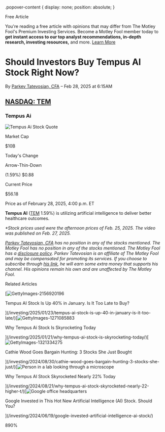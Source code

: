 .popover-content { display: none; position: absolute; }

Free Article[](#)

You're reading a free article with opinions that may differ from The Motley Fool's Premium Investing Services. Become a Motley Fool member today to **get instant access to our top analyst recommendations, in-depth research, investing resources,** and more. [Learn More](https://www.fool.com/mms/mark/op-free-tbox-art)

Should Investors Buy Tempus AI Stock Right Now?
===============================================

By [Parkev Tatevosian, CFA](/author/20206/) – Feb 28, 2025 at 6:15AM

[NASDAQ: TEM](/quote/nasdaq/tem/)
---------------------------------

### Tempus Ai

![Tempus Ai Stock Quote](https://g.foolcdn.com/art/companylogos/mark/TEM.png)

Market Cap

$10B

Today's Change

Arrow-Thin-Down

(1.59%) $0.88

Current Price

$56.18

Price as of February 28, 2025, 4:00 p.m. ET

**Tempus AI** ([TEM](/quote/nasdaq/tem/) 1.59%) is utilizing artificial intelligence to deliver better healthcare outcomes.

_\*Stock prices used were the afternoon prices of Feb. 25, 2025. The video was published on Feb. 27, 2025._

_[Parkev Tatevosian, CFA](https://www.fool.com/author/20206/) has no position in any of the stocks mentioned. The Motley Fool has no position in any of the stocks mentioned. The Motley Fool has a [disclosure policy](https://www.fool.com/legal/fool-disclosure-policy/)._ _Parkev Tatevosian is an affiliate of The Motley Fool and may be compensated for promoting its services. If you choose to subscribe through [his link](https://fool.com/parkev), he will earn some extra money that supports his channel. His opinions remain his own and are unaffected by The Motley Fool._

Related Articles

[![GettyImages-2156920196](https://g.foolcdn.com/image/?url=https%3A%2F%2Fg.foolcdn.com%2Feditorial%2Fimages%2F804986%2Fgettyimages-2156920196.jpg&op=resize&w=92&h=52)

Tempus AI Stock Is Up 40% in January. Is It Too Late to Buy?

](/investing/2025/01/23/tempus-ai-stock-is-up-40-in-january-is-it-too-late/)[![GettyImages-1271085883](https://g.foolcdn.com/image/?url=https%3A%2F%2Fg.foolcdn.com%2Feditorial%2Fimages%2F804761%2Fgettyimages-1271085883.jpg&op=resize&w=92&h=52)

Why Tempus Ai Stock Is Skyrocketing Today

](/investing/2025/01/21/why-tempus-ai-stock-is-skyrocketing-today/)[![GettyImages-1321334275](https://g.foolcdn.com/image/?url=https%3A%2F%2Fg.foolcdn.com%2Feditorial%2Fimages%2F789145%2Fgettyimages-1321334275.jpg&op=resize&w=92&h=52)

Cathie Wood Goes Bargain Hunting: 3 Stocks She Just Bought

](/investing/2024/08/30/cathie-wood-goes-bargain-hunting-3-stocks-she-just/)[![Person in a lab looking through a microscope](https://g.foolcdn.com/image/?url=https%3A%2F%2Fg.foolcdn.com%2Feditorial%2Fimages%2F788106%2Fperson-in-a-lab-looking-through-a-microscope.jpg&op=resize&w=92&h=52)

Why Tempus AI Stock Skyrocketed Nearly 22% Today

](/investing/2024/08/21/why-tempus-ai-stock-skyrocketed-nearly-22-higher-t/)[![Google office headquarters](https://g.foolcdn.com/image/?url=https%3A%2F%2Fg.foolcdn.com%2Feditorial%2Fimages%2F780848%2Fgoogle-office-headquarters.jpg&op=resize&w=92&h=52)

Google Invested in This Hot New Artificial Intelligence (AI) Stock. Should You?

](/investing/2024/06/19/google-invested-artificial-intelligence-ai-stock/)

890%